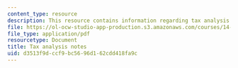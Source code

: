 ```yaml
---
content_type: resource
description: This resource contains information regarding tax analysis notes.
file: https://ol-ocw-studio-app-production.s3.amazonaws.com/courses/14-471-public-economics-i-fall-2012/d3513f9dccf9bc5696d162cdd418fa9c_MIT14_471F12_Tax_Analysis.pdf
file_type: application/pdf
resourcetype: Document
title: Tax analysis notes
uid: d3513f9d-ccf9-bc56-96d1-62cdd418fa9c
---
```

